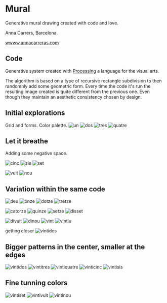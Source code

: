 # Mural
Generative mural drawing created with code and love.

Anna Carrers, Barcelona.

[wwww.annacarreras.com](wwww.annacarreras.com)

## Code
Generative system created with [Processing](www.processing.org) a language for the visual arts.

The algorithm is based on a type of recursive rectangle subdivision to then randomnly add some geometric form. Every time the code it's run the resulting image created is quite different from the previous one. Even though they maintain an aesthetic consistency chosen by design.

## Initial explorations
Grid and forms. Color palette.
![un](/captures/mural_2021_04_26_16_31_03.png)
![dos](/captures/mural_2021_04_26_16_31_05.png)
![tres](/captures/mural_2021_04_26_16_31_07.png)
![quatre](/captures/mural_2021_04_26_16_31_09.png)

## Let it breathe
Adding some negative space.

![cinc](/captures/mural_2021_04_29_20_31_47.png)
![sis](/captures/mural_2021_04_29_20_32_14.png)
![set](/captures/mural_2021_04_29_20_35_07.png)

![vuit](/captures/mural_2021_04_29_20_38_47.png)
![nou](/captures/mural_2021_04_29_20_39_00.png)

## Variation within the same code
![deu](/captures/mural_2021_04_29_20_40_28.png)
![onze](/captures/mural_2021_04_29_20_40_35.png)
![dotze](/captures/mural_2021_04_29_20_40_39.png)
![tretze](/captures/mural_2021_04_29_20_40_43.png)

![catorze](/captures/mural_2021_04_29_20_47_33.png)
![quinze](/captures/mural_2021_04_29_20_47_41.png)
![setze](/captures/mural_2021_04_29_20_47_52.png)
![disset](/captures/mural_2021_04_29_20_47_53.png)

![divuit](/captures/mural_2021_04_29_20_50_09.png)
![dinou](/captures/mural_2021_04_29_20_50_11.png)
![vint](/captures/mural_2021_04_29_20_50_12.png)
![vintiu](/captures/mural_2021_04_29_20_50_15.png)

getting closer
![vintidos](/captures/mural_2021_04_29_20_40_10.png)

## Bigger patterns in the center, smaller at the edges
![vintidos](/captures/mural_2021_05_07_19_11_25.png)
![vintitres](/captures/mural_2021_05_07_19_11_52.png)
![vintiquatre](/captures/mural_2021_05_07_19_12_03.png)
![vinticinc](/captures/mural_2021_05_07_19_12_10.png)
![vintisis](/captures/mural_2021_05_07_19_12_14.png)

## Fine tunning colors
![vintiset](/captures/mural_2021_05_07_19_38_42.png)
![vintivuit](/captures/mural_2021_05_07_19_38_51.png)
![vintinou](/captures/mural_2021_05_07_19_39_04.png)


